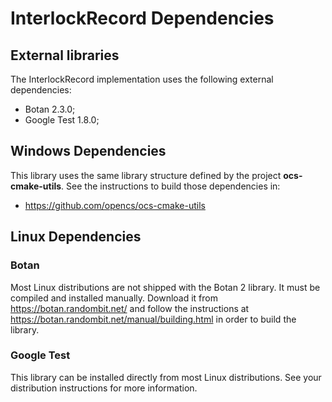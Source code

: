 # InterlockRecord Dependencies

## External libraries

The InterlockRecord implementation uses the following external dependencies:

* Botan 2.3.0;
* Google Test 1.8.0;

## Windows Dependencies

This library uses the same library structure defined by the project **ocs-cmake-utils**.
See the instructions to build those dependencies in:

* https://github.com/opencs/ocs-cmake-utils

## Linux Dependencies

### Botan

Most Linux distributions are not shipped with the Botan 2 library. It must be
compiled and installed manually. Download it from https://botan.randombit.net/
and follow the instructions at https://botan.randombit.net/manual/building.html
in order to build the library.

### Google Test

This library can be installed directly from most Linux distributions. See your
distribution instructions for more information.

